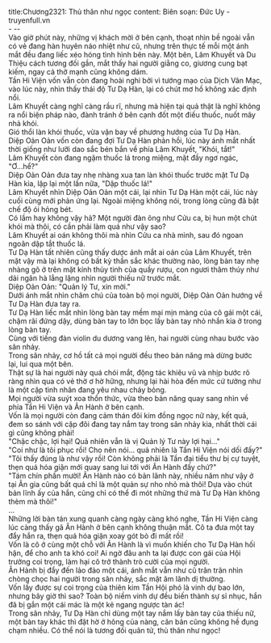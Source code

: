 title:Chương2321: Thủ thân như ngọc
content:
Biên soạn: Đức Uy - truyenfull.vn<br>- --<br>Vào giờ phút này, những vị khách mời ở bên cạnh, thoạt nhìn bề ngoài vẫn có vẻ đang hàn huyên náo nhiệt như cũ, nhưng trên thực tế mỗi một ánh mắt đều đang liếc xéo hóng tình hình bên này. Một bên, Lâm Khuyết và Du Thiệu cách tương đối gần, mắt thấy hai người giằng co, giương cung bạt kiếm, ngay cả thở mạnh cũng không dám.<br>Tần Hi Viện vốn vẫn còn đang hoài nghi bởi vì tướng mạo của Dịch Vân Mạc, vào lúc này, nhìn thấy thái độ Tư Dạ Hàn, lại có chút mơ hồ không xác định nổi.<br>Lâm Khuyết càng nghĩ càng rầu rĩ, nhưng mà hiện tại quả thật là nghĩ không ra nổi biện pháp nào, đành tránh ở bên cạnh đốt một điếu thuốc, nuốt mây nhả khói.<br>Gió thổi làn khói thuốc, vừa vặn bay về phương hướng của Tư Dạ Hàn.<br>Diệp Oản Oản vốn còn đang đợi Tư Dạ Hàn phản hồi, lúc này ánh mắt nhất thời giống như lưỡi dao sắc bén bắn về phía Lâm Khuyết, "Khói, tắt!"<br>Lâm Khuyết còn đang ngậm thuốc lá trong miệng, mặt đầy ngơ ngác, "Ơ...hể?"<br>Diệp Oản Oản đưa tay nhẹ nhàng xua tan làn khói thuốc trước mặt Tư Dạ Hàn kia, lặp lại một lần nữa, "Dập thuốc lá!"<br>Lâm Khuyết nhìn Diệp Oản Oản một cái, lại nhìn Tư Dạ Hàn một cái, lúc này cuối cùng mới phản ứng lại. Ngoài miệng không nói, trong lòng cũng đã bật chế độ ói hỏng bét.<br>Có lầm hay không vậy hả? Một người đàn ông như Cửu ca, bị hun một chút khói mà thôi, có cần phải làm quá như vậy sao?<br>Lâm Khuyết ai oán không thôi mà nhìn Cửu ca nhà mình, sau đó ngoan ngoãn dập tắt thuốc lá.<br>Tư Dạ Hàn tất nhiên cũng thấy dược ánh mắt ai oán của Lâm Khuyết, trên mặt vậy mà lại không có bất kỳ thần sắc khác thường nào, lòng bàn tay nhẹ nhàng gõ ở trên mặt kính thủy tinh của quầy rượu, con ngươi thâm thúy như dải ngân hà lẳng lặng nhìn người thiếu nữ trước mắt.<br>Diệp Oản Oản: "Quản lý Tư, xin mời."<br>Dưới ánh mắt nhìn chăm chú của toàn bộ mọi người, Diệp Oản Oản hướng về Tư Dạ Hàn đưa tay ra.<br>Tư Dạ Hàn liếc mắt nhìn lòng bàn tay mềm mại mịn màng của cô gái một cái, chậm rãi đứng dậy, dùng bàn tay to lớn bọc lấy bàn tay nhỏ nhắn kia ở trong lòng bàn tay.<br>Cùng với tiếng đàn violin du dương vang lên, hai người cùng nhau bước vào sân nhảy.<br>Trong sân nhảy, cơ hồ tất cả mọi người đều theo bản năng mà dừng bước lại, lui qua một bên.<br>Thật sự là hai người này quá chói mắt, động tác khiêu vũ và nhịp bước rõ ràng nhìn qua có vẻ thờ ơ hờ hững, nhưng lại hài hòa đến mức cứ tưởng như là một cặp tình nhân đang yêu nhau cháy bỏng.<br>Mọi người vừa suýt xoa thổn thức, vừa theo bản năng quay sang nhìn về phía Tần Hi Viện và Ân Hành ở bên cạnh.<br>Vốn là mọi người còn đang cảm thán đôi kim đồng ngọc nữ này, kết quả, đem so sánh với cặp đôi đang tay nắm tay trong sân nhảy kia, nhất thời cái gì cũng không phải!<br>"Chậc chậc, lợi hại! Quả nhiên vẫn là vị Quản lý Tư này lợi hại..."<br>"Coi như là tôi phục rồi! Cho nên nói... quả nhiên là Tần Hi Viện nói dối đấy?"<br>"Tôi thấy đúng là như vậy rồi! Còn không phải là Tần đại tiểu thư bị cự tuyệt, thẹn quá hóa giận mới quay sang lui tới với Ân Hành đấy chứ?"<br>"Tám chín phần mười! Ân Hành nào có bản lãnh này, nhiều năm như vậy ở tại Ân gia cũng bất quá chỉ là một quản sự nho nhỏ mà thôi! Dựa vào chút bản lĩnh ấy của hắn, cũng chỉ có thể đi mót những thứ mà Tư Dạ Hàn không thèm mà thôi!"<br>...<br>Những lời bàn tán xung quanh càng ngày càng khó nghe, Tần Hi Viện càng lúc càng thấy gã Ân Hành ở bên cạnh không thuận mắt. Cô ta đưa một tay đẩy hắn ra, thẹn quá hóa giận xoay gót bỏ đi mất rồi!<br>Vốn là cô ở cùng một chỗ với Ân Hành là vì muốn khiến cho Tư Dạ Hàn hối hận, để cho anh ta khó coi! Ai ngờ đâu anh ta lại được con gái của Hội trưởng coi trọng, làm hại cô trở thành trò cười của mọi người.<br>Ân Hành bị đẩy đến lảo đảo một cái, ánh mắt vẫn như cũ trân trân nhìn chòng chọc hai người trong sân nhảy, sắc mặt âm lãnh dị thường.<br>Vốn lấy được sự coi trọng của thiên kim Tần Hội phó là vinh dự bao lớn, nhưng bây giờ thì sao? Toàn bộ niềm vinh dự đều biến thành sự sỉ nhục, hắn đã bị gắn một cái mác là một kẻ ngang ngược tàn ác!<br>Trong sân nhảy, Tư Dạ Hàn chỉ dùng một tay nắm lấy bàn tay của thiếu nữ, một bàn tay khác thì đặt hờ ở hông của nàng, căn bản cũng không hề đụng chạm nhiều. Có thể nói là tương đối quân tử, thủ thân như ngọc!